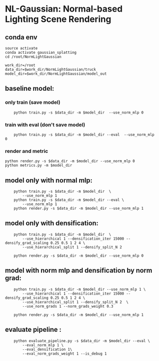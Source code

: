 # NL-Gaussian: Normal-based Lighting Scene Rendering


## conda env
```
source activate
conda activate gaussian_splatting
cd /root/NormLightGaussian

work_dir=/root
data_dir=$work_dir/NormLightGaussian/truck
model_dir=$work_dir/NormLightGaussian/model_out

```

## baseline model:

### only train (save model)
```
    python train.py -s $data_dir -m $model_dir  --use_norm_mlp 0
```

### train with eval (don't save model)
```
    python train.py -s $data_dir -m $model_dir --eval  --use_norm_mlp 0
```

### render and metric
```
python render.py -s $data_dir -m $model_dir --use_norm_mlp 0
python metrics.py -m $model_dir
```


## model only with normal mlp:
```
    python train.py -s $data_dir -m $model_dir  \
        --use_norm_mlp 1
    python train.py -s $data_dir -m $model_dir --eval \
        --use_norm_mlp 1
    python render.py -s $data_dir -m $model_dir --use_norm_mlp 1
```

## model only with densification:
```
    python train.py -s $data_dir -m $model_dir  \
        --use_hierarchical 1 --densification_iter 15000 --densify_grad_scaling 0.25 0.5 1 2 4 \
        --use_hierarchical_split 1 --densify_split_N 2 
    
    python render.py -s $data_dir -m $model_dir --use_norm_mlp 0
```

## model with norm mlp and densification by norm grad:
```
    python train.py -s $data_dir -m $model_dir --use_norm_mlp 1 \
        --use_hierarchical 1 --densification_iter 15000 --densify_grad_scaling 0.25 0.5 1 2 4 \
        --use_hierarchical_split 1 --densify_split_N 2  \
        --use_norm_grads 1 --norm_grads_weight 0.3

    python render.py -s $data_dir -m $model_dir --use_norm_mlp 1
```



## evaluate pipeline :

```
    python evaluate_pipeline.py -s $data_dir -m $model_dir --eval \
        --eval_norm_mlp 1 \
        --eval_densification 1\
        --eval_norm_grads_weight 1 --is_debug 1
```






